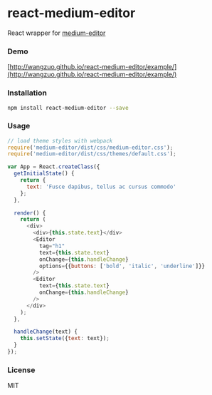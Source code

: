 # react-medium-editor
React wrapper for [medium-editor](https://github.com/daviferreira/medium-editor)
### Demo
[http://wangzuo.github.io/react-medium-editor/example/](http://wangzuo.github.io/react-medium-editor/example/)
### Installation
``` sh
npm install react-medium-editor --save
```
### Usage
``` javascript
// load theme styles with webpack
require('medium-editor/dist/css/medium-editor.css');
require('medium-editor/dist/css/themes/default.css');

var App = React.createClass({
  getInitialState() {
    return {
      text: 'Fusce dapibus, tellus ac cursus commodo'
    };
  },

  render() {
    return (
      <div>
        <div>{this.state.text}</div>
        <Editor
          tag="h1"
          text={this.state.text}
          onChange={this.handleChange}
          options={{buttons: ['bold', 'italic', 'underline']}}
        />
        <Editor
          text={this.state.text}
          onChange={this.handleChange}
        />
      </div>
    );
  },

  handleChange(text) {
    this.setState({text: text});
  }
});
```
### License
MIT
